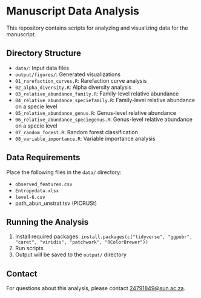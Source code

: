 # Manuscript Data Analysis

This repository contains scripts for analyzing and visualizing data for the manuscript.

## Directory Structure

- `data/`: Input data files
- `output/figures/`: Generated visualizations
- `01_rarefaction_curves.R`: Rarefaction curve analysis
- `02_alpha_diversity.R`: Alpha diversity analysis
- `03_relative_abundance_family.R`: Family-level relative abundance
- `04_relative_abundance_speciefamily.R`: Family-level relative abundance on a specie level
- `05_relative_abundance_genus.R`: Genus-level relative abundance
- `06_relative_abundance_speciegenus.R`: Genus-level relative abundance on a specie level
- `07_random_forest.R`: Random forest classification
- `08_variable_importance.R`: Variable importance analysis

## Data Requirements

Place the following files in the `data/` directory:
- `observed_features.csv`
- `Entropydata.xlsx`
- `level-6.csv`
- path_abun_unstrat.tsv (PICRUSt)

## Running the Analysis

1. Install required packages: `install.packages(c("tidyverse", "ggpubr", "caret", "viridis", "patchwork", "RColorBrewer"))`
2. Run scripts
3. Output will be saved to the `output/` directory

## Contact

For questions about this analysis, please contact 24791849@sun.ac.za.
